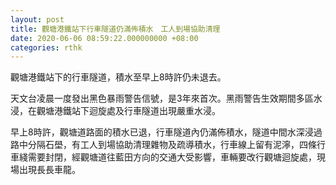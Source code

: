 ```yaml
---
layout: post
title: 觀塘港鐵站下行車隧道仍滿佈積水　工人到場協助清理
date: 2020-06-06 08:59:22.000000000 +08:00
categories: rthk
---
```


觀塘港鐵站下的行車隧道，積水至早上8時許仍未退去。

天文台凌晨一度發出黑色暴雨警告信號，是3年來首次。黑雨警告生效期間多區水浸，在觀塘港鐵站下迴旋處及行車隧道出現嚴重水浸。

早上8時許，觀塘道路面的積水已退，行車隧道內仍滿佈積水，隧道中間水深浸過路中分隔石壆，有工人到場協助清理雜物及疏導積水，行車線上留有泥濘，四條行車綫需要封閉，經觀塘道往藍田方向的交通大受影響，車輛要改行觀塘迴旋處，現場出現長長車龍。
